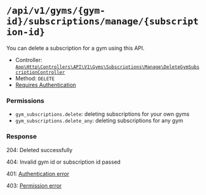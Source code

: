 # `/api/v1/gyms/{gym-id}/subscriptions/manage/{subscription-id}`
You can delete a subscription for a gym using this API.

- Controller: [`App\Http\Controllers\API\V1\Gyms\Subscriptions\Manage\DeleteGymSubscriptionController`](../../../../../src/app/Http/Controllers/API/V1/Gyms/Subscriptions/Manage/DeleteGymSubscriptionController.php)
- Method: `DELETE`
- [Requires Authentication](../../../auth/login.md#how-to-use-api-token)

### Permissions

- `gym_subscriptions.delete`: deleting subscriptions for your own gyms
- `gym_subscriptions.delete_any`: deleting subscriptions for any gym

### Response

204: Deleted successfully

404: Invalid gym id or subscription id passed

401: [Authentication error](../../../authentication-errors.md)

403: [Permission error](../../../permission-errors.md)
